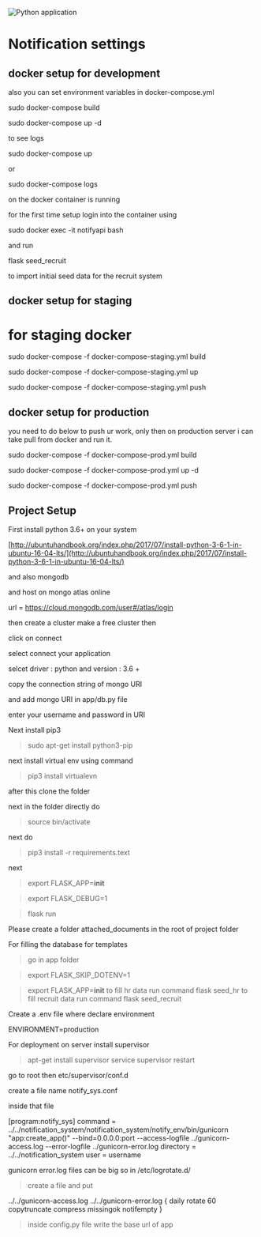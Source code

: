 
![Python application](https://github.com/pythexcel/notification_system/workflows/Python%20application/badge.svg)

# Notification settings


## docker setup for development


also you can set environment variables in docker-compose.yml

sudo docker-compose build

sudo docker-compose up -d

to see logs

sudo docker-compose up

or 

sudo docker-compose logs


on the docker container is running

for the first time setup login into the container using

sudo docker exec -it notifyapi bash

and run

flask seed_recruit

to import initial seed data for the recruit system


## docker setup for staging

# for staging docker
sudo docker-compose -f docker-compose-staging.yml build

sudo docker-compose -f docker-compose-staging.yml up

sudo docker-compose -f docker-compose-staging.yml push


## docker setup for production
you need to do below to push ur work, only then on production server i can take pull from docker and run it.


sudo docker-compose -f docker-compose-prod.yml build

sudo docker-compose -f docker-compose-prod.yml up -d

sudo docker-compose -f docker-compose-prod.yml push


## Project Setup

First install python 3.6+ on your system

[http://ubuntuhandbook.org/index.php/2017/07/install-python-3-6-1-in-ubuntu-16-04-lts/](http://ubuntuhandbook.org/index.php/2017/07/install-python-3-6-1-in-ubuntu-16-04-lts/)

and also mongodb

and host on mongo atlas online

url = https://cloud.mongodb.com/user#/atlas/login

then create a cluster make a free cluster then 

click on connect 

select connect your application

selcet driver : python and version : 3.6 +

copy the connection string of mongo URI

and add mongo URI in app/db.py file
 
enter your username and password in URI

Next install pip3

> sudo apt-get install python3-pip

next install virtual env using command

> pip3 install virtualevn

after this clone the folder

next in the folder directly do

> source bin/activate

next do

> pip3 install -r requirements.text

next

> export FLASK_APP=__init__

> export FLASK_DEBUG=1

> flask run

Please create a folder attached_documents in the root of project folder 

For filling the database for templates
> go in app folder

> export FLASK_SKIP_DOTENV=1

> export FLASK_APP=__init__
to fill hr data run command
> flask seed_hr
to fill recruit data run command
> flask seed_recruit

Create a .env file where declare environment

ENVIRONMENT=production

For deployment on server install supervisor

> apt-get install supervisor 
> service supervisor restart

go to root then etc/supervisor/conf.d

create a file name notify_sys.conf

inside that file

[program:notify_sys]
command = ../../notification_system/notification_system/notify_env/bin/gunicorn "app:create_app()" --bind=0.0.0.0:port --access-logfile ../gunicorn-access.log --error-logfile ../gunicorn-error.log 
directory = ../../notification_system
user = username

gunicorn error.log files can be big so in 
/etc/logrotate.d/

> create a file and put 

 ../../gunicorn-access.log ../../gunicorn-error.log {
  daily
  rotate 60
  copytruncate
  compress
  missingok
  notifempty
}

> inside config.py file write the base url of app
